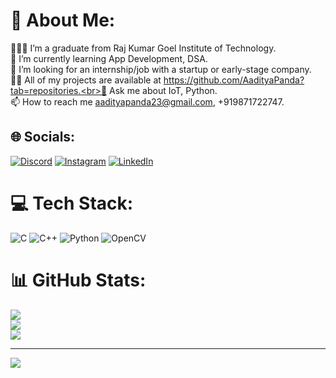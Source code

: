 # 💫 About Me:
🧑🏽‍🎓 I’m a graduate from Raj Kumar Goel Institute of Technology.<br>🌱 I’m currently learning App Development, DSA.<br>🤝 I’m looking for an internship/job with a startup or early-stage company.<br>👨‍💻 All of my projects are available at https://github.com/AadityaPanda?tab=repositories.<br>💬 Ask me about IoT, Python.<br>📫 How to reach me aadityapanda23@gmail.com, +919871722747.


## 🌐 Socials:
[![Discord](https://img.shields.io/badge/Discord-%237289DA.svg?logo=discord&logoColor=white)](https://discord.gg/https://discord.gg/rZC2MYSz) [![Instagram](https://img.shields.io/badge/Instagram-%23E4405F.svg?logo=Instagram&logoColor=white)](https://instagram.com/_aadityapanda_) [![LinkedIn](https://img.shields.io/badge/LinkedIn-%230077B5.svg?logo=linkedin&logoColor=white)](https://linkedin.com/in/aadityapanda) 

# 💻 Tech Stack:
![C](https://img.shields.io/badge/c-%2300599C.svg?style=for-the-badge&logo=c&logoColor=white) ![C++](https://img.shields.io/badge/c++-%2300599C.svg?style=for-the-badge&logo=c%2B%2B&logoColor=white) ![Python](https://img.shields.io/badge/python-3670A0?style=for-the-badge&logo=python&logoColor=ffdd54) ![OpenCV](https://img.shields.io/badge/opencv-%23white.svg?style=for-the-badge&logo=opencv&logoColor=white)
# 📊 GitHub Stats:
![](https://github-readme-stats.vercel.app/api?username=AadityaPanda&theme=dark&hide_border=false&include_all_commits=false&count_private=false)<br/>
![](https://github-readme-streak-stats.herokuapp.com/?user=AadityaPanda&theme=dark&hide_border=false)<br/>
![](https://github-readme-stats.vercel.app/api/top-langs/?username=AadityaPanda&theme=dark&hide_border=false&include_all_commits=false&count_private=false&layout=compact)

---
[![](https://visitcount.itsvg.in/api?id=AadityaPanda&icon=0&color=0)](https://visitcount.itsvg.in)

<!-- Proudly created with GPRM ( https://gprm.itsvg.in ) -->
